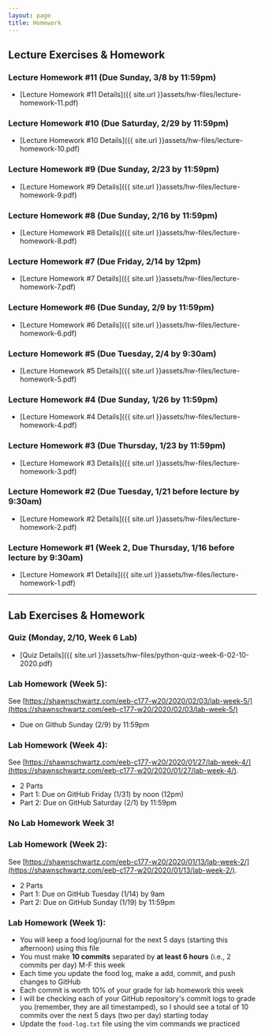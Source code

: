 ```yaml
---
layout: page
title: Homework
---
```


## Lecture Exercises & Homework
### Lecture Homework #11 (Due Sunday, 3/8 by 11:59pm)
 - [Lecture Homework #11 Details]({{ site.url }}assets/hw-files/lecture-homework-11.pdf)

### Lecture Homework #10 (Due Saturday, 2/29 by 11:59pm)
 - [Lecture Homework #10 Details]({{ site.url }}assets/hw-files/lecture-homework-10.pdf)

### Lecture Homework #9 (Due Sunday, 2/23 by 11:59pm)
 - [Lecture Homework #9 Details]({{ site.url }}assets/hw-files/lecture-homework-9.pdf)

### Lecture Homework #8 (Due Sunday, 2/16 by 11:59pm)
 - [Lecture Homework #8 Details]({{ site.url }}assets/hw-files/lecture-homework-8.pdf)

### Lecture Homework #7 (Due Friday, 2/14 by 12pm)
 - [Lecture Homework #7 Details]({{ site.url }}assets/hw-files/lecture-homework-7.pdf)
    
### Lecture Homework #6 (Due Sunday, 2/9 by 11:59pm)
- [Lecture Homework #6 Details]({{ site.url }}assets/hw-files/lecture-homework-6.pdf)

### Lecture Homework #5 (Due Tuesday, 2/4 by 9:30am)
- [Lecture Homework #5 Details]({{ site.url }}assets/hw-files/lecture-homework-5.pdf)

### Lecture Homework #4 (Due Sunday, 1/26 by 11:59pm)
- [Lecture Homework #4 Details]({{ site.url }}assets/hw-files/lecture-homework-4.pdf)

### Lecture Homework #3 (Due Thursday, 1/23 by 11:59pm)
- [Lecture Homework #3 Details]({{ site.url }}assets/hw-files/lecture-homework-3.pdf)

### Lecture Homework #2 (Due Tuesday, 1/21 before lecture by 9:30am)
- [Lecture Homework #2 Details]({{ site.url }}assets/hw-files/lecture-homework-2.pdf)

### Lecture Homework #1 (Week 2, Due Thursday, 1/16 before lecture by 9:30am)
- [Lecture Homework #1 Details]({{ site.url }}assets/hw-files/lecture-homework-1.pdf)

<hr />

## Lab Exercises & Homework
### Quiz (Monday, 2/10, Week 6 Lab)
 - [Quiz Details]({{ site.url }}assets/hw-files/python-quiz-week-6-02-10-2020.pdf)

### Lab Homework (Week 5):
See [https://shawnschwartz.com/eeb-c177-w20/2020/02/03/lab-week-5/](https://shawnschwartz.com/eeb-c177-w20/2020/02/03/lab-week-5/)
 - Due on Github Sunday (2/9) by 11:59pm

### Lab Homework (Week 4):
See [https://shawnschwartz.com/eeb-c177-w20/2020/01/27/lab-week-4/](https://shawnschwartz.com/eeb-c177-w20/2020/01/27/lab-week-4/).
 - 2 Parts
  - Part 1: Due on GitHub Friday (1/31) by noon (12pm)
  - Part 2: Due on GitHub Saturday (2/1) by 11:59pm

### No Lab Homework Week 3!

### Lab Homework (Week 2):
See [https://shawnschwartz.com/eeb-c177-w20/2020/01/13/lab-week-2/](https://shawnschwartz.com/eeb-c177-w20/2020/01/13/lab-week-2/).
 - 2 Parts
  - Part 1: Due on GitHub Tuesday (1/14) by 9am
  - Part 2: Due on GitHub Sunday (1/19) by 11:59pm

### Lab Homework (Week 1):
- You will keep a food log/journal for the next 5 days (starting this afternoon) using this file
- You must make **10 commits** separated by **at least 6 hours** (i.e., 2 commits per day) M-F this week
- Each time you update the food log, make a add, commit, and push changes to GitHub
- Each commit is worth 10% of your grade for lab homework this week
- I will be checking each of your GitHub repository's commit logs to grade you (remember, they are all timestamped), so I should see a total of 10 commits over the next 5 days (two per day) starting today
- Update the `food-log.txt` file using the vim commands we practiced
